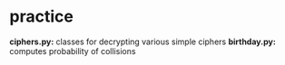 # practice

**ciphers.py:** classes for decrypting various simple ciphers
**birthday.py:** computes probability of collisions
